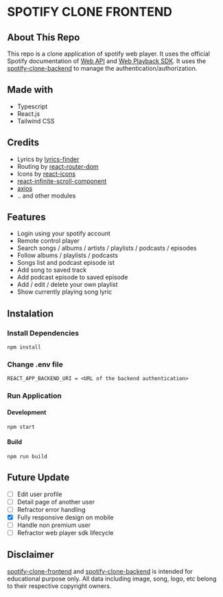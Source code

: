 # SPOTIFY CLONE FRONTEND

## About This Repo
This repo is a clone application of spotify web player. It uses the official Spotify documentation of [Web API](https://developer.spotify.com/documentation/web-api) and [Web Playback SDK](https://developer.spotify.com/documentation/web-playback-sdk). It uses the [spotify-clone-backend](https://github.com/MohammadAfandy/spotify-clone-backend) to manage the authentication/authorization.

## Made with
* Typescript
* React.js
* Tailwind CSS

## Credits
* Lyrics by [lyrics-finder](https://www.npmjs.com/package/lyrics-finder)
* Routing by [react-router-dom](https://www.npmjs.com/package/react-router-dom)
* Icons by [react-icons](https://www.npmjs.com/package/react-icons)
* [react-infinite-scroll-component](https://www.npmjs.com/package/react-infinite-scroll-component)
* [axios](https://www.npmjs.com/package/axios)
* .. and other modules

## Features
* Login using your spotify account
* Remote control player
* Search songs / albums / artists / playlists / podcasts / episodes
* Follow albums / playlists / podcasts
* Songs list and podcast episode ist
* Add song to saved track
* Add podcast episode to saved episode
* Add / edit / delete your own playlist
* Show currently playing song lyric

## Instalation
### Install Dependencies
```
npm install
```

### Change .env file
```
REACT_APP_BACKEND_URI = <URL of the backend authentication>
```
### Run Application
#### Development
```
npm start
```

#### Build
```
npm run build
```

## Future Update
- [ ] Edit user profile
- [ ] Detail page of another user
- [ ] Refractor error handling
- [x] Fully responsive design on mobile
- [ ] Handle non premium user
- [ ] Refractor web player sdk lifecycle

## Disclaimer
[spotify-clone-frontend](https://github.com/MohammadAfandy/spotify-clone-frontend) and [spotify-clone-backend](https://github.com/MohammadAfandy/spotify-clone-backend) is intended for educational purpose only. All data including image, song, logo, etc belong to their respective copyright owners.
